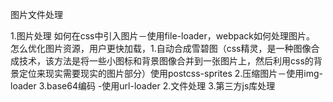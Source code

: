 图片文件处理

1.图片处理
  如何在css中引入图片－使用file-loader，webpack如何处理图片。
  怎么优化图片资源，用户更快加载，1.自动合成雪碧图（css精灵，是一种图像合成技术，该方法是将一些小图标和背景图像合并到一张图片上，然后利用css的背景定位来现实需要现实的图片部分）使用postcss-sprites 2.压缩图片－使用img-loader  3.base64编码 -使用url-loader
2.文件处理
3.第三方js库处理

